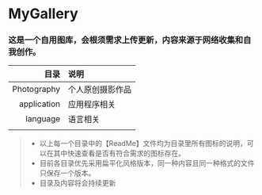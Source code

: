 # MyGallery

### 这是一个自用图库，会根须需求上传更新，内容来源于网络收集和自我创作。

  |目录   |   说明|
  |----:|:----|
  |Photography|个人原创摄影作品|
  |application|应用程序相关|
  |language   |语言相关|
  |||
  
> - 以上每一个目录中的【ReadMe】文件均为目录里所有图标的说明，可以在其中快速查看是否有符合需求的图标存在。
> - 目前各目录优先采用扁平化风格版本，同一种内容且同一种格式的文件只保存一个版本。
> - 目录及内容将会持续更新
